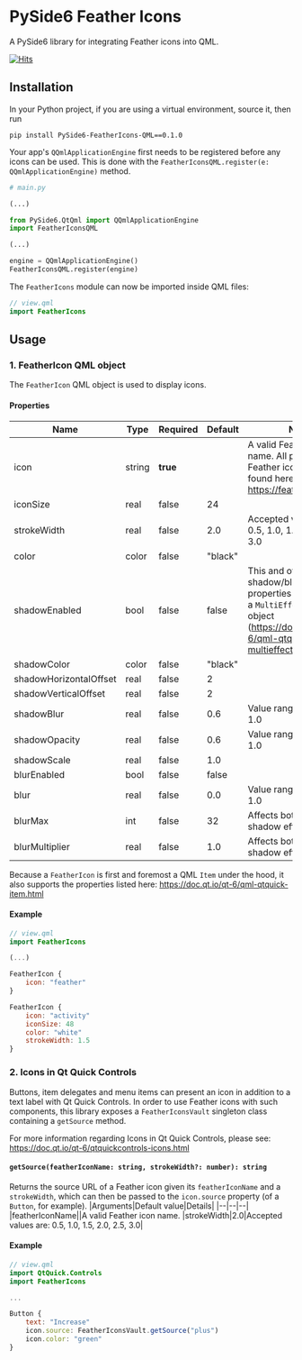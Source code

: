 # PySide6 Feather Icons 

A PySide6 library for integrating Feather icons into QML.

[![Hits](https://hits.seeyoufarm.com/api/count/incr/badge.svg?url=https%3A%2F%2Fgithub.com%2FCuberootex%2FPySide6_FeatherIcons_QML&count_bg=%2379C83D&title_bg=%23555555&icon=&icon_color=%23404040&title=hits&edge_flat=false)](https://hits.seeyoufarm.com)

## Installation

In your Python project, if you are using a virtual environment, source it, then run
```
pip install PySide6-FeatherIcons-QML==0.1.0
```

Your app's `QQmlApplicationEngine` first needs to be registered before any icons can be used. This is done with the `FeatherIconsQML.register(e: QQmlApplicationEngine)` method.

```python
# main.py

(...)

from PySide6.QtQml import QQmlApplicationEngine
import FeatherIconsQML

(...)

engine = QQmlApplicationEngine()
FeatherIconsQML.register(engine)

```

The `FeatherIcons` module can now be imported inside QML files:

```qml
// view.qml
import FeatherIcons
```

## Usage



### 1. FeatherIcon QML object


The `FeatherIcon` QML object is used to display icons.

#### Properties

| Name        | Type   | Required | Default | Notes                                                                                              |
| ----------- | ------ | -------- | ------- | -------------------------------------------------------------------------------------------------- |
| icon        | string | **true**     |         | A valid Feather icon name. All possible Feather icons can be found here: https://feathericons.com/ |
| iconSize    | real   | false    | 24      |                                                                                                    |
| strokeWidth | real   | false    | 2.0     | Accepted values are: 0.5, 1.0, 1.5, 2.0, 2.5, 3.0                                                  |
| color       | color | false    | "black" |                                                                                                    |
|shadowEnabled|bool|false|false|This and other shadow/blur-related properties are passed to a `MultiEffect` QML object (https://doc.qt.io/qt-6/qml-qtquick-effects-multieffect.html)|
|shadowColor|color|false|"black"||
|shadowHorizontalOffset|real|false|2||
|shadowVerticalOffset|real|false|2||
|shadowBlur|real|false|0.6|Value ranges from 0.0 to 1.0|
|shadowOpacity|real|false|0.6|Value ranges from 0.0 to 1.0|
|shadowScale|real|false|1.0||
|blurEnabled|bool|false|false||
|blur|real|false|0.0|Value ranges from 0.0 to 1.0|
|blurMax|int|false|32|Affects both blur and shadow effects.|
|blurMultiplier|real|false|1.0|Affects both blur and shadow effects.|


Because a `FeatherIcon` is first and foremost a QML `Item` under the hood, it also supports the properties listed here: https://doc.qt.io/qt-6/qml-qtquick-item.html

#### Example 

```qml
// view.qml
import FeatherIcons

(...)

FeatherIcon {
	icon: "feather"
}

FeatherIcon {
	icon: "activity"
	iconSize: 48
	color: "white"
	strokeWidth: 1.5
}
```


### 2. Icons in Qt Quick Controls

Buttons, item delegates and menu items can present an icon in addition to a text label with Qt Quick Controls. In order to use Feather icons with such components, this library exposes a `FeatherIconsVault` singleton class containing a `getSource` method. 

For more information regarding Icons in Qt Quick Controls, please see: https://doc.qt.io/qt-6/qtquickcontrols-icons.html

#### `getSource(featherIconName: string, strokeWidth?: number): string`


Returns the source URL of a Feather icon given its `featherIconName` and a `strokeWidth`, which can then be passed to the `icon.source` property (of a `Button`, for example).
|Arguments|Default value|Details|
|--|--|--|
|featherIconName||A valid Feather icon name.
|strokeWidth|2.0|Accepted values are: 0.5, 1.0, 1.5, 2.0, 2.5, 3.0| 

#### Example

```qml
// view.qml
import QtQuick.Controls
import FeatherIcons

...

Button {
	text: "Increase"
	icon.source: FeatherIconsVault.getSource("plus")
	icon.color: "green"
}
```







